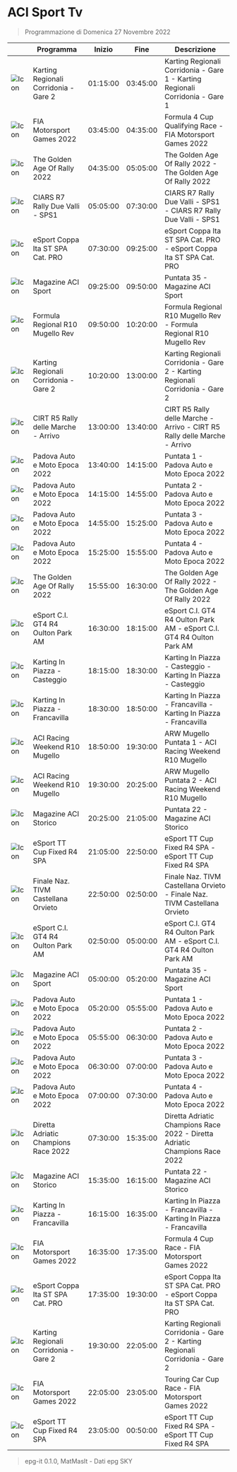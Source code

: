 # ACI Sport Tv
> Programmazione di Domenica 27 Novembre 2022

||Programma|Inizio|Fine|Descrizione|
|---|---|---|---|---|
|![Icon](https://guidatv.sky.it/uuid/SportCalcio_Cover_JgZRMKTlp.png)|Karting Regionali Corridonia - Gare 2|01:15:00|03:45:00|Karting Regionali Corridonia - Gare 1 - Karting Regionali Corridonia - Gare 1
|![Icon](https://guidatv.sky.it/uuid/SportCalcio_Cover_JgZRMKTlp.png)|FIA Motorsport Games 2022|03:45:00|04:35:00|Formula 4 Cup Qualifying Race - FIA Motorsport Games 2022
|![Icon](https://guidatv.sky.it/uuid/SportCalcio_Cover_JgZRMKTlp.png)|The Golden Age Of Rally 2022|04:35:00|05:05:00|The Golden Age Of Rally 2022 - The Golden Age Of Rally 2022
|![Icon](https://guidatv.sky.it/uuid/SportCalcio_Cover_JgZRMKTlp.png)|CIARS R7 Rally Due Valli - SPS1|05:05:00|07:30:00|CIARS R7 Rally Due Valli - SPS1 - CIARS R7 Rally Due Valli - SPS1
|![Icon](https://guidatv.sky.it/uuid/SportCalcio_Cover_JgZRMKTlp.png)|eSport Coppa Ita ST SPA Cat. PRO|07:30:00|09:25:00|eSport Coppa Ita ST SPA Cat. PRO - eSport Coppa Ita ST SPA Cat. PRO
|![Icon](https://guidatv.sky.it/uuid/SportCalcio_Cover_JgZRMKTlp.png)|Magazine ACI Sport|09:25:00|09:50:00|Puntata 35 - Magazine ACI Sport
|![Icon](https://guidatv.sky.it/uuid/SportCalcio_Cover_JgZRMKTlp.png)|Formula Regional R10 Mugello Rev|09:50:00|10:20:00|Formula Regional R10 Mugello Rev - Formula Regional R10 Mugello Rev
|![Icon](https://guidatv.sky.it/uuid/SportCalcio_Cover_JgZRMKTlp.png)|Karting Regionali Corridonia - Gare 2|10:20:00|13:00:00|Karting Regionali Corridonia - Gare 2 - Karting Regionali Corridonia - Gare 2
|![Icon](https://guidatv.sky.it/uuid/SportCalcio_Cover_JgZRMKTlp.png)|CIRT R5 Rally delle Marche - Arrivo|13:00:00|13:40:00|CIRT R5 Rally delle Marche - Arrivo - CIRT R5 Rally delle Marche - Arrivo
|![Icon](https://guidatv.sky.it/uuid/SportCalcio_Cover_JgZRMKTlp.png)|Padova Auto e Moto Epoca 2022|13:40:00|14:15:00|Puntata 1 - Padova Auto e Moto Epoca 2022
|![Icon](https://guidatv.sky.it/uuid/SportCalcio_Cover_JgZRMKTlp.png)|Padova Auto e Moto Epoca 2022|14:15:00|14:55:00|Puntata 2 - Padova Auto e Moto Epoca 2022
|![Icon](https://guidatv.sky.it/uuid/SportCalcio_Cover_JgZRMKTlp.png)|Padova Auto e Moto Epoca 2022|14:55:00|15:25:00|Puntata 3 - Padova Auto e Moto Epoca 2022
|![Icon](https://guidatv.sky.it/uuid/SportCalcio_Cover_JgZRMKTlp.png)|Padova Auto e Moto Epoca 2022|15:25:00|15:55:00|Puntata 4 - Padova Auto e Moto Epoca 2022
|![Icon](https://guidatv.sky.it/uuid/SportCalcio_Cover_JgZRMKTlp.png)|The Golden Age Of Rally 2022|15:55:00|16:30:00|The Golden Age Of Rally 2022 - The Golden Age Of Rally 2022
|![Icon](https://guidatv.sky.it/uuid/SportCalcio_Cover_JgZRMKTlp.png)|eSport C.I. GT4 R4 Oulton Park AM|16:30:00|18:15:00|eSport C.I. GT4 R4 Oulton Park AM - eSport C.I. GT4 R4 Oulton Park AM
|![Icon](https://guidatv.sky.it/uuid/SportCalcio_Cover_JgZRMKTlp.png)|Karting In Piazza - Casteggio|18:15:00|18:30:00|Karting In Piazza - Casteggio - Karting In Piazza - Casteggio
|![Icon](https://guidatv.sky.it/uuid/SportCalcio_Cover_JgZRMKTlp.png)|Karting In Piazza - Francavilla|18:30:00|18:50:00|Karting In Piazza - Francavilla - Karting In Piazza - Francavilla
|![Icon](https://guidatv.sky.it/uuid/SportCalcio_Cover_JgZRMKTlp.png)|ACI Racing Weekend R10 Mugello|18:50:00|19:30:00|ARW Mugello Puntata 1 - ACI Racing Weekend R10 Mugello
|![Icon](https://guidatv.sky.it/uuid/SportCalcio_Cover_JgZRMKTlp.png)|ACI Racing Weekend R10 Mugello|19:30:00|20:25:00|ARW Mugello Puntata 2 - ACI Racing Weekend R10 Mugello
|![Icon](https://guidatv.sky.it/uuid/SportCalcio_Cover_JgZRMKTlp.png)|Magazine ACI Storico|20:25:00|21:05:00|Puntata 22 - Magazine ACI Storico
|![Icon](https://guidatv.sky.it/uuid/SportCalcio_Cover_JgZRMKTlp.png)|eSport TT Cup Fixed R4 SPA|21:05:00|22:50:00|eSport TT Cup Fixed R4 SPA - eSport TT Cup Fixed R4 SPA
|![Icon](https://guidatv.sky.it/uuid/SportCalcio_Cover_JgZRMKTlp.png)|Finale Naz. TIVM Castellana Orvieto|22:50:00|02:50:00|Finale Naz. TIVM Castellana Orvieto - Finale Naz. TIVM Castellana Orvieto
|![Icon](https://guidatv.sky.it/uuid/SportCalcio_Cover_JgZRMKTlp.png)|eSport C.I. GT4 R4 Oulton Park AM|02:50:00|05:00:00|eSport C.I. GT4 R4 Oulton Park AM - eSport C.I. GT4 R4 Oulton Park AM
|![Icon](https://guidatv.sky.it/uuid/SportCalcio_Cover_JgZRMKTlp.png)|Magazine ACI Sport|05:00:00|05:20:00|Puntata 35 - Magazine ACI Sport
|![Icon](https://guidatv.sky.it/uuid/SportCalcio_Cover_JgZRMKTlp.png)|Padova Auto e Moto Epoca 2022|05:20:00|05:55:00|Puntata 1 - Padova Auto e Moto Epoca 2022
|![Icon](https://guidatv.sky.it/uuid/SportCalcio_Cover_JgZRMKTlp.png)|Padova Auto e Moto Epoca 2022|05:55:00|06:30:00|Puntata 2 - Padova Auto e Moto Epoca 2022
|![Icon](https://guidatv.sky.it/uuid/SportCalcio_Cover_JgZRMKTlp.png)|Padova Auto e Moto Epoca 2022|06:30:00|07:00:00|Puntata 3 - Padova Auto e Moto Epoca 2022
|![Icon](https://guidatv.sky.it/uuid/SportCalcio_Cover_JgZRMKTlp.png)|Padova Auto e Moto Epoca 2022|07:00:00|07:30:00|Puntata 4 - Padova Auto e Moto Epoca 2022
|![Icon](https://guidatv.sky.it/uuid/SportCalcio_Cover_JgZRMKTlp.png)|Diretta Adriatic Champions Race 2022|07:30:00|15:35:00|Diretta Adriatic Champions Race 2022 - Diretta Adriatic Champions Race 2022
|![Icon](https://guidatv.sky.it/uuid/SportCalcio_Cover_JgZRMKTlp.png)|Magazine ACI Storico|15:35:00|16:15:00|Puntata 22 - Magazine ACI Storico
|![Icon](https://guidatv.sky.it/uuid/SportCalcio_Cover_JgZRMKTlp.png)|Karting In Piazza - Francavilla|16:15:00|16:35:00|Karting In Piazza - Francavilla - Karting In Piazza - Francavilla
|![Icon](https://guidatv.sky.it/uuid/SportCalcio_Cover_JgZRMKTlp.png)|FIA Motorsport Games 2022|16:35:00|17:35:00|Formula 4 Cup Race - FIA Motorsport Games 2022
|![Icon](https://guidatv.sky.it/uuid/SportCalcio_Cover_JgZRMKTlp.png)|eSport Coppa Ita ST SPA Cat. PRO|17:35:00|19:30:00|eSport Coppa Ita ST SPA Cat. PRO - eSport Coppa Ita ST SPA Cat. PRO
|![Icon](https://guidatv.sky.it/uuid/SportCalcio_Cover_JgZRMKTlp.png)|Karting Regionali Corridonia - Gare 2|19:30:00|22:05:00|Karting Regionali Corridonia - Gare 2 - Karting Regionali Corridonia - Gare 2
|![Icon](https://guidatv.sky.it/uuid/SportCalcio_Cover_JgZRMKTlp.png)|FIA Motorsport Games 2022|22:05:00|23:05:00|Touring Car Cup Race - FIA Motorsport Games 2022
|![Icon](https://guidatv.sky.it/uuid/SportCalcio_Cover_JgZRMKTlp.png)|eSport TT Cup Fixed R4 SPA|23:05:00|00:50:00|eSport TT Cup Fixed R4 SPA - eSport TT Cup Fixed R4 SPA



 > epg-it 0.1.0, MatMasIt - Dati epg SKY